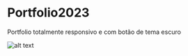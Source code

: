 # Portfolio2023
Portfolio totalmente responsivo e com botão de tema escuro

![alt text](https://github.com/nxgabriel/portfolio-user/assets/img/gifportfolio.gif?raw=true)
